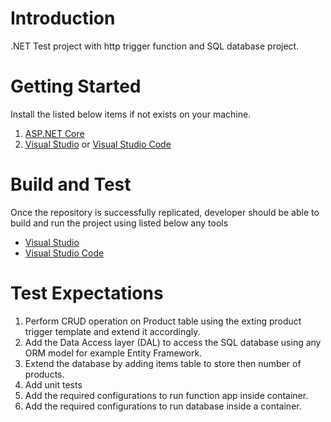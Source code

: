 # Introduction 
.NET Test project with http trigger function and SQL database project.

# Getting Started
Install the listed below items if not exists on your machine.
1. [ASP.NET Core](https://github.com/aspnet/Home)
2. [Visual Studio](https://visualstudio.microsoft.com/downloads/) or [Visual Studio Code](https://github.com/Microsoft/vscode)


# Build and Test
Once the repository is successfully replicated, developer should be able to build and run the project using listed below any tools 
- [Visual Studio](https://visualstudio.microsoft.com/downloads/)
- [Visual Studio Code](https://code.visualstudio.com/download)

# Test Expectations
1. Perform CRUD operation on Product table using the exting product trigger template and extend it accordingly.
2. Add the Data Access layer (DAL) to access the SQL database using any ORM model for example Entity Framework.
3. Extend the database by adding items table to store then number of products.
4. Add unit tests
5. Add the required configurations to run function app inside container.
6. Add the required configurations to run database inside a container.


